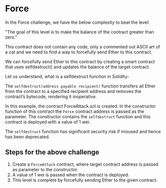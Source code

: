 
# Force

In the Force challenge, we have the below complexity to beat the level:

"The goal of this level is to make the balance of the contract greater than zero."

This contract does not contain any code, only a commented out ASCII art of a cat and we need to find a way to forcefully send Ether to this contract.

We can forcefully send Ether to this contract by creating a smart contract that uses selfdestruct() and updates the balance of the target contract. 

Let us understand, what is a selfdestruct function in Solidity-

The `selfdestruct(address payable recipient)` function transfers all Ether from the contract to a specified recipient address and removes the contract’s bytecode, rendering it inoperative. 

In this example, the contract ForceAttack.sol is created. In the constructor function of this contract the `Force` contract address is passed as the parameter. The constructor contains the `selfdestruct` function and this contract is deployed with a value of 1 wei.

The `selfdestruct` function has significant security risk if misused and hence has been deprecated.

## Steps for the above challenge
1. Create a `ForceAttack` contract, where target contract address is passed as parameter to the constructor.
2. A value of 1 wei is passed when the contract is deployed.
3. This level is complete by forcefully sending Ether to the given contract.